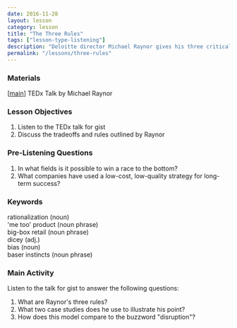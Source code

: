 ```yaml
---
date: 2016-11-28 
layout: lesson
category: lesson
title: "The Three Rules"
tags: ["lesson-type-listening"]
description: "Deloitte director Michael Raynor gives his three critical rules for businesses" 
permalink: "/lessons/three-rules"
---
```

### Materials 
[<a href="https://www.youtube.com/watch?v=lIzCjT7Znmc" target="_blank">main</a>] TEDx Talk by Michael Raynor   

### Lesson Objectives 

1. Listen to the TEDx talk for gist 
2. Discuss the tradeoffs and rules outlined by Raynor 

### Pre-Listening Questions 

1. In what fields is it possible to win a race to the bottom?
2. What companies have used a low-cost, low-quality strategy for long-term success? 

### Keywords

rationalization (noun)  
'me too' product (noun phrase)  
big-box retail (noun phrase)  
dicey (adj.)  
bias (noun)  
baser instincts (noun phrase)  

### Main Activity 

Listen to the talk for gist to answer the following questions: 

1. What are Raynor's three rules? 
2. What two case studies does he use to illustrate his point? 
3. How does this model compare to the buzzword "disruption"? 